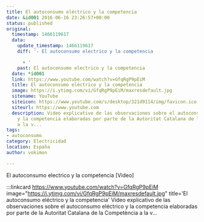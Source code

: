 ```yaml
---
title: El autoconsumo eléctrico y la competencia
date: &id001 2016-06-16 23:26:57+00:00
status: published
original:
  timestamp: 1466119617
  data:
    update_timestamp: 1466119617
    diff: '- El autoconsumo electrico y la competencia

      + '
    past: El autoconsumo electrico y la competencia
  date: *id001
  link: https://www.youtube.com/watch?v=GfqRgP9pEiM
  title: El autoconsumo eléctrico y la competencia
  image: https://i.ytimg.com/vi/GfqRgP9pEiM/maxresdefault.jpg
  sitename: YouTube
  siteicon: https://www.youtube.com/s/desktop/321d9114/img/favicon.ico
  siteurl: https://www.youtube.com
  description: Video explicativo de las observaciones sobre el autoconsumo eléctrico
    y la competencia elaboradas por parte de la Autoritat Catalana de la Competència
    a la v...
tags:
- autoconsumo
category: Electricidad
location: España
author: vokimon

---
```

El autoconsumo electrico y la competencia [Video]

:::linkcard https://www.youtube.com/watch?v=GfqRgP9pEiM image="https://i.ytimg.com/vi/GfqRgP9pEiM/maxresdefault.jpg" title='El autoconsumo eléctrico y la competencia'
    Video explicativo de las observaciones sobre el autoconsumo eléctrico y la competencia elaboradas por parte de la Autoritat Catalana de la Competència a la v...

